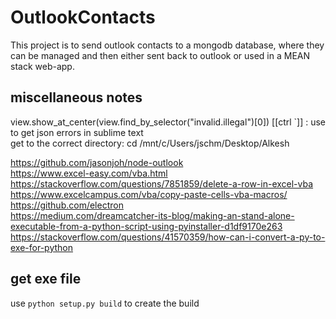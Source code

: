 # OutlookContacts
This project is to send outlook contacts to a mongodb database, where they can be managed and then either sent back to outlook or used in a MEAN stack web-app.


## miscellaneous notes
view.show_at_center(view.find_by_selector("invalid.illegal")[0]) [[ctrl `]] : use to get json errors in sublime text  
get to the correct directory: cd /mnt/c/Users/jschm/Desktop/Alkesh

https://github.com/jasonjoh/node-outlook  
https://www.excel-easy.com/vba.html  
https://stackoverflow.com/questions/7851859/delete-a-row-in-excel-vba  
https://www.excelcampus.com/vba/copy-paste-cells-vba-macros/  
https://github.com/electron  
https://medium.com/dreamcatcher-its-blog/making-an-stand-alone-executable-from-a-python-script-using-pyinstaller-d1df9170e263  
https://stackoverflow.com/questions/41570359/how-can-i-convert-a-py-to-exe-for-python  

## get exe file
use `python setup.py build` to create the build  
